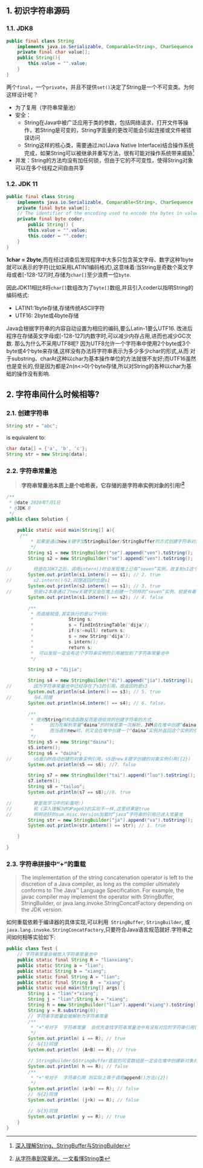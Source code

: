 

## 1. 初识字符串源码
### 1.1. JDK8
```java
public final class String
    implements java.io.Serializable, Comparable<String>, CharSequence  {
    private final char value[];
    public String(){
        this.value = "".value;
    }
}

```
两个`final`，一个`private`，并且不提供`set()`决定了String是一个不可变类。为何这样设计呢？

- 为了复用（字符串常量池）
- 安全：
    - String在Java中被广泛应用于类的参数，包括网络请求，打开文件等操作，若String是可变的，String字面量的更改可能会引起连接或文件被错误访问
    - String这样的核心类，需要通过`JNI`(Java Native Interface)结合操作系统完成，如果String可以被继承并重写方法，很有可能对操作系统带来威胁[^String设计]
- 并发：String的方法均没有加任何锁，但由于它的不可变性，使得String对象可以在多个线程之间自由共享

### 1.2. JDK 11
```java
public final class String
    implements java.io.Serializable, Comparable<String>, CharSequence  {
    private final byte value[];
    // The identifier of the encoding used to encode the bytes in value. The supported values in this implementation are LATIN1 UTF16
    private final byte coder;
        public String() {
        this.value = "".value;
        this.coder = "".coder;
    }
}
```

**1char = 2byte**,而在经过调查后发现程序中大多只包含英文字母、数字这种1byte就可以表示的字符(比如采用LATIN1编码格式),这意味着:当String是奇数个英文字母或者[-128-127]时,存储为`char[]`至少浪费一位`byte`.

因此JDK11相比8将`char[]`数组改为了`byte[]`数组,并且引入coder以指明String的编码格式:

- LATIN1:1byte存储,存储传统ASCII字符
- UTF16: 2byte或4byte存储

Java会根据字符串的内容自动设置为相应的编码,要么Latin-1要么UTF16. 改进后程序在存储英文字母或[-128-127]内数字时,可以减少内存占用,进而也减少GC次数.
那么为什么不采用UTF8呢?
因为UTF8允许一个字符串中使用2个byte或3个byte或4个byte来存储,这样没有办法将字符串表示为多少多少char的形式,从而 对于substring、charAt这种以char为基本操作单位的方法就很不友好;而UTF16虽然也是变长的,但是因为都是2n(n<>0)个byte存储,所以对String的各种以char为基础的操作没有影响.

## 2. 字符串间什么时候相等?
### 2.1. 创建字符串
```java
String str = "abc";
```
is equivalent to:
```java
char data[] = {'a', 'b', 'c'};
String str = new String(data);
```
### 2.2. 字符串常量池

>**字符串常量池本质上是个哈希表，它存储的是字符串实例对象的引用![^jvm]**

```java
/**
 * @date 2020年7月1日
 * @JDK 8
 */
public class Solution {

    public static void main(String[] a){
     /**
         * 如果是通过new关键字加StringBuilder/StringBuffer的方式创建字符串对象,字符串常量池中一开始没有它的引用
         */
        String s1 = new StringBuilder("se").append("ven").toString();
        String s2 = new StringBuilder("se").append("ven").toString();

//        但是在JDK7之后，调用intern()时会发现堆上已有“seven”实例，故复制s1这个引用加入字符串常量池中，并返回这个引用
        System.out.println(s1.intern() == s1); // 2. true
//        s2.intern()与2.同理返回的也是s1
        System.out.println(s2.intern() == s1); // 3. true
//        但是s2本身通过了new关键字又会在堆上创建一个同样的“seven”实例，但是有着不一样的引用
        System.out.println(s1.intern() == s2); // 4. false

        /**
         * 而直接赋值,其实执行的是以下代码:
         *             String s;
         *             s = findInStringTable("dija");
         *             if(s!=null) return s;
         *             s = new String("dija");
         *             s.intern();
         *             return s;
         *  可以发现一定会有这个字符串实例的引用被加到了字符串常量池中
         */

        String s3 = "dijia";

        String s4 = new StringBuilder("di").append("jia").toString();
//        因为字符串常量池中已经存在了s3的引用，故返回的是s3
        System.out.println(s4.intern() == s3); // 5. true
//        与4.同理
        System.out.println(s4.intern() == s4); // 6. false，

        /**
         * 使用String的构造函数反而是很低效的创建字符串的方式
         *      因为在解析常量“daina”的时候是第一次解析，JVM会在堆中创建“daina”这个实例，并把其引用添加到字符串常量池中（{1}）
         *      而当遇到new时，则又会在堆中创建一个“daina”实例并返回这个实例的引用（{2}）
         */
        String s5 = new String("daina");
        s5.intern();
        String s6 = "daina";
//        s6是JVM自动创建的对象实例引用，s5是new关键字创建的对象实例引用({2})
        System.out.println(s5 == s6); //7. false

        String s7 = new StringBuilder("tai").append("luo").toString();
        s7.intern();
        String s8 = "tailuo";
        System.out.println(s7 == s8);//8. true

//        算是我学习中的彩蛋吧:)
//        和《深入理解JVM》Page63的实验不一样,这里结果是true
//        明明说好的sum.misc.Version加载时“java”字符串的引用已进入常量池
        String str = new StringBuilder("ja").append("va").toString();
        System.out.println(str.intern() == str); // 1. true

    }

}

```

### 2.3. 字符串拼接中“+”的重载

>The implementation of the string concatenation operator is left to the discretion of a Java compiler, as long as the compiler ultimately conforms to The Java™ Language Specification. For example, the javac compiler may implement the operator with StringBuffer, StringBuilder, or java.lang.invoke.StringConcatFactory depending on the JDK version. 

如何重载依赖于编译器的具体实现,可以利用` StringBuffer`, `StringBuilder`, 或` java.lang.invoke.StringConcatFactory`,只要符合Java语言规范就好.字符串之间如何相等实验如下:

```java
public class Test {
    // 字符串常量会被放入字符串常量池中
    public static final String R = "lianxiang";
    public static String a = "lian";
    public static String b = "xiang";
    public static final String A = "lian";
    public static final String B  = "xiang";
    public static void main(String[] args) {
        String i = "lian"+"xiang";
        String j = "lian";String k = "xiang";
        String h = new StringBuilder("lian").append("xiang").toString();
        String y = R.substring(0);
        // 字符串字面量会被解析为字符串常量
        /** 
         * "+"号对于  字符串常量  会优先查找字符串常量池中有没有对应的字符串引用({1})
         */
        System.out.println( i == R); // true
        // 与{1}同理
        System.out.println( (A+B) == R); // true

        // StringBuilder与StringBuffer底层的可变数组是一定会在堆中创建新对象并返回引用的({3})
        System.out.println( h == R); // false
        /** 
         * "+"号对于  字符串引用 则实际上等于调用append()方法({2})
         */
        System.out.println( (a+b) == R); // false
        // 与{2}同理
        System.out.println( (j+k) == R); // false

        // 与{3}同理
        System.out.println( y == R); // true
    }
}

```

[^String设计]:[深入理解String、StringBuffer与StringBuilder](https://blog.csdn.net/qq_40401156/article/details/108464386)
[^jvm]:[从字符串到常量池，一文看懂String类](https://mp.weixin.qq.com/s?__biz=MzU5ODg2Njk4OA==&mid=2247484037&idx=1&sn=5f0805bd6c62f690ffa06c3982959889&chksm=febcefc6c9cb66d0cb70d70fac2e4fee73ef2fa32d91f16cb0c6510f5b32ae78f629bb612ddb&mpshare=1&scene=1&srcid=&sharer_sharetime=1593613925350&sharer_shareid=f059618cb093f5efb49a39cd6562e90e&key=7a6ffc80620031bc540a4b92b391e87157b55c88e52904cbb835bda526e0ff1a586d1c6101fb542490828c08cdfce2866392d015927be5907d84463dc26371ef31dd9fe02f79e0fb09eb956dbbf22976&ascene=1&uin=MTM2NzczNTcyNQ%3D%3D&devicetype=Windows+10+x64&version=62090070&lang=zh_CN&exportkey=A8edtILws1QNJsxnTLC8Iqs%3D&pass_ticket=aFoiqjOTcc8UhC9qVxDI%2BkM0NqWcoqXdVcdpjeCgXbTcKBGqej6Xds48IfMw5j8m)